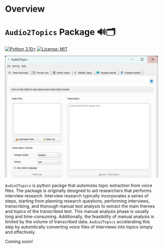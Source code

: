 # Overview

# `Audio2Topics` Package 🔊🗂️

[![Python 3.10+](https://img.shields.io/badge/python-3.10+-blue.svg)](https://www.python.org/downloads/)
[![License: MIT](https://img.shields.io/badge/License-MIT-yellow.svg)](https://opensource.org/licenses/MIT)

![svg](GUI.svg)

`Audio2Topics` is python packge that automizes topic extraction from voice files. The package is originally designed to aid researchers that performs interview research. Interview research typically incorporates a series of steps, starting from planning research questions, performing interviews, transcribing, and thorough manual text analysis to extract the main themes and topics of the transcribed text. This manual analysis phase is usually long and time-consuming. Additionally, the feasibility of manual analysis is limited by the volume of transcribed data.  `Audio2Topics` accelerating this step by automtically converting voice files of interviews into topics simply and effectively.


Coming soon!
